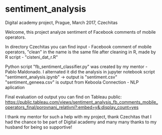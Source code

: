 # sentiment_analysis
Digital academy project, Prague, March 2017, Czechitas

Welcome, this project analyze sentiment of Facebook comments of mobile operators.

In directory Czechitas you can find input - Facebook comment of mobile operators, "clean" in the name is the same file after cleaning in R, made by R script - "cisteni_dat_r.R"

Python script "fb_sentiment_classifier.py" was created by my mentor - Pablo Maldonado.
I alternated it did the analysis in jupyter notebook script "sentiment_analysis.ipynb" -> output is "sentiment.csv"
"sentiment_geneea.csv" is output from Keboola Connection - NLP aplication

Final evaluation od output you can find on Tableau public:
https://public.tableau.com/views/sentiment_analysis_fb_comments_mobile_operators_final/porovnani_relativni?:embed=y&:display_count=yes



I thank my mentor for such a help with my project, thank Czechitas that I had the chance to be part of Digital academy and many many thanks to my husband for being so supportive!

